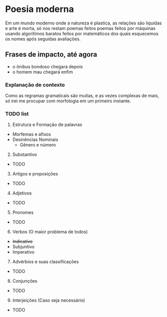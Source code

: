 # Poesia moderna

Em um mundo moderno onde a natureza é plastica, as relações são liquidas e arte é morta, só nos restam poemas feitos poemas feitos por máquinas usando algorítimos baratos feitos por matemáticos dos quais esquecemos os nomes após seguidas avaliações.

## Frases de impacto, até agora

- o ônibus bondoso chegara depois
- o homem mau chegará enfim


### Explanação de contexto
Como as regramas gramaticais são muitas, e as vezes complexas de mais, só irei me procupar com morfologia em um primeiro instante.


### TODO list
1. Estrutura e Formação de palavras
  * Morfemas e afixos
  * Desinências Nominais
    - Gênero e número

2. Substantivo
  * TODO

3. Artigos e proposições
  * TODO

4. Adjetivos
  * TODO

5. Pronomes
  * TODO

6. Verbos (O maior problema de todos)
  * ~~Indicativo~~
  * Subjuntivo
  * Imperativo

7. Advérbios e suas classificações
  * TODO

8. Conjunções
  * TODO

9. Interjeições (Caso seja necessário)
  * TODO
